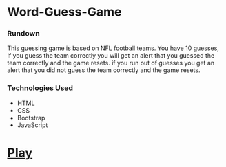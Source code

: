 # Word-Guess-Game

### Rundown

This guessing game is based on NFL football teams. You have 10 guesses, If you guess the team correctly you will get an alert that you guessed the team correctly and the game resets. if you run out of guesses you get an alert that you did not guess the team correctly and the game resets.

### Technologies Used

- HTML
- CSS
- Bootstrap
- JavaScript

# [Play](https://codeycsm.github.io/RPS-Multiplayer/)
